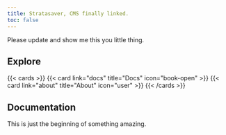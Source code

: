 ```yaml
---
title: Stratasaver, CMS finally linked.
toc: false
---
```


Please update and show me this you little thing.

## Explore

{{< cards >}}
  {{< card link="docs" title="Docs" icon="book-open" >}}
  {{< card link="about" title="About" icon="user" >}}
{{< /cards >}}

## Documentation

This is just the beginning of something amazing.


